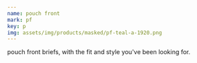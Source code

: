 ```yaml
---
name: pouch front
mark: pf
key: p
img: assets/img/products/masked/pf-teal-a-1920.png
---
```


pouch front briefs, with the fit and style you've been looking for.
